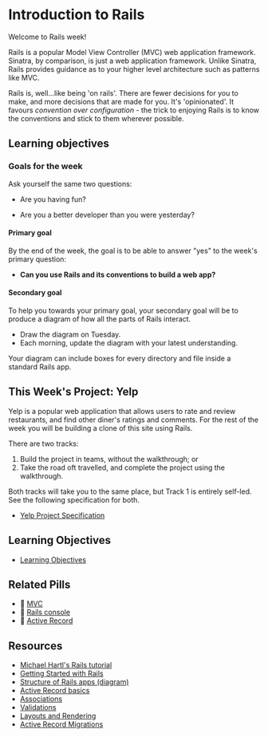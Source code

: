 # Introduction to Rails

Welcome to Rails week!

Rails is a popular Model View Controller (MVC) web application framework. Sinatra, by comparison, is just a web application framework. Unlike Sinatra, Rails provides guidance as to your higher level architecture such as patterns like MVC.

Rails is, well...like being 'on rails'. There are fewer decisions for you to make, and more decisions that are made for you. It's 'opinionated'. It favours _convention over configuration_ - the trick to enjoying Rails is to know the conventions and stick to them wherever possible.

## Learning objectives

### Goals for the week

Ask yourself the same two questions:

* Are you having fun?

* Are you a better developer than you were yesterday?

#### Primary goal

By the end of the week, the goal is to be able to answer "yes" to the week's primary question:

* **Can you use Rails and its conventions to build a web app?**

#### Secondary goal

To help you towards your primary goal, your secondary goal will be to produce a diagram of how all the parts of Rails interact.

* Draw the diagram on Tuesday.
* Each morning, update the diagram with your latest understanding.

Your diagram can include boxes for every directory and file inside a standard Rails app.

## This Week's Project: Yelp

Yelp is a popular web application that allows users to rate and review restaurants, and find other diner's ratings and comments. For the rest of the week you will be building a clone of this site using Rails.

There are two tracks:

1. Build the project in teams, without the walkthrough; or
2. Take the road oft travelled, and complete the project using the walkthrough.

Both tracks will take you to the same place, but Track 1 is entirely self-led. See the following specification for both.

* [Yelp Project Specification](yelp_project_specification.md)

## Learning Objectives

* [Learning Objectives](learning_objectives.md)

## Related Pills

* :pill: [MVC](../pills/mvc.md)
* :pill: [Rails console](../pills/rails_console.md)
* :pill: [Active Record](../pills/activerecord.md)

## Resources

* [Michael Hartl's Rails tutorial](http://www.railstutorial.org/book)
* [Getting Started with Rails](http://guides.rubyonrails.org/getting_started.html)
* [Structure of Rails apps (diagram)](http://images.thoughtbot.com/ember-rails-terminology-differences/rails.png)
* [Active Record basics](http://guides.rubyonrails.org/active_record_basics.html)
* [Associations](http://guides.rubyonrails.org/association_basics.html)
* [Validations](http://guides.rubyonrails.org/active_record_validations.html)
* [Layouts and Rendering](http://guides.rubyonrails.org/layouts_and_rendering.html)
* [Active Record Migrations](http://guides.rubyonrails.org/migrations.html)
